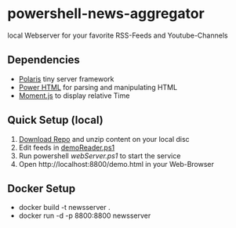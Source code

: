 # powershell-news-aggregator
local Webserver for your favorite RSS-Feeds and Youtube-Channels

## Dependencies
- [Polaris](https://powershell.github.io/Polaris/) tiny server framework
- [Power HTML](https://github.com/JustinGrote/PowerHTML) for parsing and manipulating HTML
- [Moment.js](https://github.com/moment/moment) to display relative Time

## Quick Setup (local)
1. [Download Repo](https://github.com/alexus2033/powershell-news-aggregator/archive/refs/heads/main.zip) and unzip content on your local disc
2. Edit feeds in [demoReader.ps1](/demoReader.ps1)
3. Run powershell *webServer.ps1* to start the service
4. Open http://localhost:8800/demo.html in your Web-Browser

## Docker Setup
- docker build -t newsserver .
- docker run -d -p 8800:8800 newsserver
